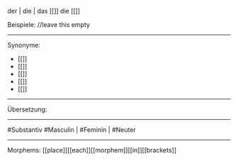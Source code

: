 der | die | das [[]]
die [[]]


Beispiele:
 //leave this empty
 
---
Synonyme:
- [[]]
- [[]]
- [[]]
- [[]]
- [[]]
---
Übersetzung:


---

#Substantiv
#Masculin | #Feminin | #Neuter 

---

Morphems:
[[place]][[each]][[morphem]][[in]][[brackets]]


